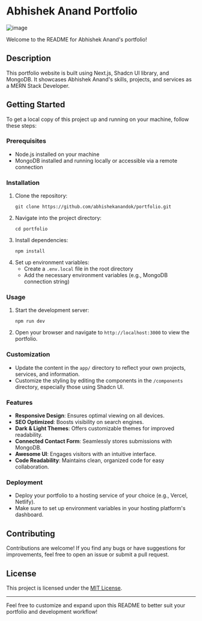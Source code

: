 # Abhishek Anand Portfolio
![image](https://github.com/abhishekanandok/portfolio/assets/112304737/0e713dbc-772e-4b8c-8794-9cc7fdef49f5)


Welcome to the README for Abhishek Anand's portfolio!

## Description

This portfolio website is built using Next.js, Shadcn UI library, and MongoDB. It showcases Abhishek Anand's skills, projects, and services as a MERN Stack Developer.

## Getting Started

To get a local copy of this project up and running on your machine, follow these steps:

### Prerequisites

- Node.js installed on your machine
- MongoDB installed and running locally or accessible via a remote connection

### Installation

1. Clone the repository:
   ```
   git clone https://github.com/abhishekanandok/portfolio.git
   ```
2. Navigate into the project directory:
   ```
   cd portfolio
   ```
3. Install dependencies:
   ```
   npm install
   ```
4. Set up environment variables:
   - Create a `.env.local` file in the root directory
   - Add the necessary environment variables (e.g., MongoDB connection string)

### Usage

1. Start the development server:
   ```
   npm run dev
   ```
2. Open your browser and navigate to `http://localhost:3000` to view the portfolio.

### Customization

- Update the content in the `app/` directory to reflect your own projects, services, and information.
- Customize the styling by editing the components in the `/components` directory, especially those using Shadcn UI.

### Features

- **Responsive Design**: Ensures optimal viewing on all devices.
- **SEO Optimized**: Boosts visibility on search engines.
- **Dark & Light Themes**: Offers customizable themes for improved readability.
- **Connected Contact Form**: Seamlessly stores submissions with MongoDB.
- **Awesome UI**: Engages visitors with an intuitive interface.
- **Code Readability**: Maintains clean, organized code for easy collaboration.

### Deployment

- Deploy your portfolio to a hosting service of your choice (e.g., Vercel, Netlify).
- Make sure to set up environment variables in your hosting platform's dashboard.

## Contributing

Contributions are welcome! If you find any bugs or have suggestions for improvements, feel free to open an issue or submit a pull request.

## License

This project is licensed under the [MIT License](LICENSE).

---

Feel free to customize and expand upon this README to better suit your portfolio and development workflow!
